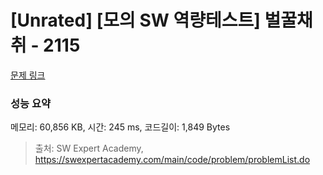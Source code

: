 # [Unrated] [모의 SW 역량테스트] 벌꿀채취 - 2115 

[문제 링크](https://swexpertacademy.com/main/code/problem/problemDetail.do?contestProbId=AV5V4A46AdIDFAWu) 

### 성능 요약

메모리: 60,856 KB, 시간: 245 ms, 코드길이: 1,849 Bytes



> 출처: SW Expert Academy, https://swexpertacademy.com/main/code/problem/problemList.do